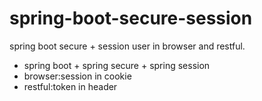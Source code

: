 # spring-boot-secure-session
spring boot secure + session user in browser and restful.

+ spring boot + spring secure + spring session
+ browser:session in cookie
+ restful:token in header
